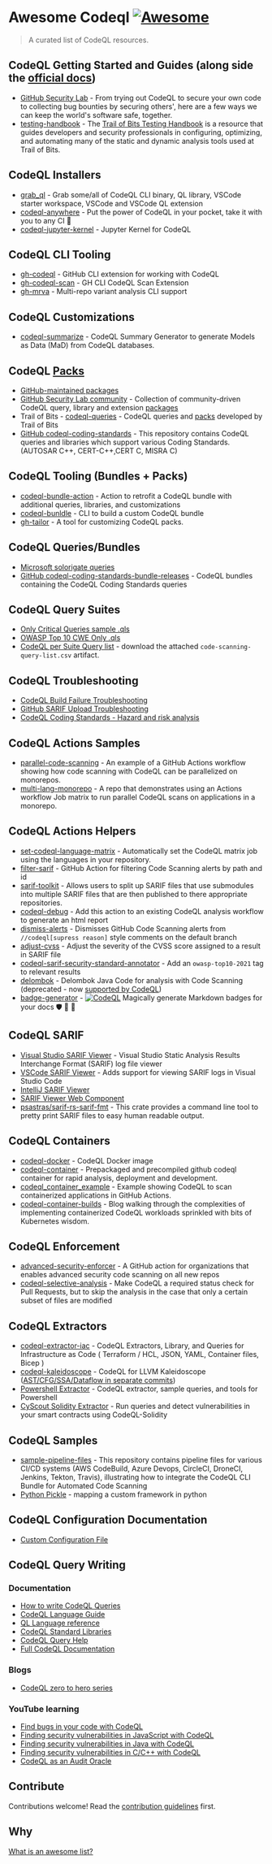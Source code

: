 # Awesome Codeql [![Awesome](https://awesome.re/badge.svg)](https://awesome.re)

> A curated list of CodeQL resources.

## CodeQL Getting Started and Guides (along side the [official docs](https://codeql.github.com/docs/))
- [GitHub Security Lab](https://securitylab.github.com/get-involved/) - From trying out CodeQL to secure your own code to collecting bug bounties by securing others', here are a few ways we can keep the world's software safe, together.
- [testing-handbook](https://github.com/trailofbits/testing-handbook) - The [Trail of Bits Testing Handbook](https://appsec.guide/docs/static-analysis/codeql/) is a resource that guides developers and security professionals in configuring, optimizing, and automating many of the static and dynamic analysis tools used at Trail of Bits.

## CodeQL Installers
- [grab_ql](https://github.com/advanced-security/grab_ql) - Grab some/all of CodeQL CLI binary, QL library, VSCode starter workspace, VSCode and VSCode QL extension
- [codeql-anywhere](https://github.com/david-wiggs/codeql-anywhere) - Put the power of CodeQL in your pocket, take it with you to any CI 🚀
- [codeql-jupyter-kernel](https://github.com/GitHubSecurityLab/codeql-jupyter-kernel) - Jupyter Kernel for CodeQL

## CodeQL CLI Tooling
- [gh-codeql](https://github.com/github/gh-codeql) - GitHub CLI extension for working with CodeQL
- [gh-codeql-scan](https://github.com/advanced-security/gh-codeql-scan) - GH CLI CodeQL Scan Extension
- [gh-mrva](https://github.com/GitHubSecurityLab/gh-mrva) - Multi-repo variant analysis CLI support

## CodeQL Customizations
- [codeql-summarize](https://github.com/advanced-security/codeql-summarize) - CodeQL Summary Generator to generate Models as Data (MaD) from CodeQL databases.

## CodeQL [Packs](https://docs.github.com/en/code-security/codeql-cli/using-the-codeql-cli/publishing-and-using-codeql-packs)
- [GitHub-maintained packages](https://github.com/orgs/codeql/packages)
- [GitHub Security Lab community](https://github.com/GitHubSecurityLab/CodeQL-Community-Packs) - Collection of community-driven CodeQL query, library and extension [packages](https://github.com/orgs/githubsecuritylab/packages)
- Trail of Bits - [codeql-queries](https://github.com/trailofbits/codeql-queries) - CodeQL queries and [packs](https://github.com/orgs/trailofbits/packages?ecosystem=all&q=repo%3Atrailofbits%2Fcodeql-queries) developed by Trail of Bits
- [GitHub codeql-coding-standards](https://github.com/github/codeql-coding-standards) - This repository contains CodeQL queries and libraries which support various Coding Standards. (AUTOSAR C++, CERT-C++,CERT C, MISRA C)

## CodeQL Tooling (Bundles + Packs)
- [codeql-bundle-action](https://github.com/advanced-security/codeql-bundle-action) - Action to retrofit a CodeQL bundle with additional queries, libraries, and customizations
- [codeql-bunldle](https://github.com/rvermeulen/codeql-bundle) - CLI to build a custom CodeQL bundle
- [gh-tailor](https://github.com/zbazztian/gh-tailor) - A tool for customizing CodeQL packs.

## CodeQL Queries/Bundles
- [Microsoft solorigate queries](https://www.microsoft.com/en-us/security/blog/2021/02/25/microsoft-open-sources-codeql-queries-used-to-hunt-for-solorigate-activity/)
- [GitHub codeql-coding-standards-bundle-releases](https://github.com/advanced-security/codeql-coding-standards-bundle-releases) - CodeQL bundles containing the CodeQL Coding Standards queries

## CodeQL Query Suites
- [Only Critical Queries sample .qls](https://github.com/zbazztian/only-critical-queries/blob/main/.github/critical-alternative.qls)
- [OWASP Top 10 CWE Only .qls](https://github.com/securingdev/codeql-query-suites/blob/main/.github/configurations/owasp-top-10.qls)
- [CodeQL per Suite Query list](https://github.com/github/codeql/actions/workflows/query-list.yml?query=branch%3Acodeql-cli%2Flatest) -  download the attached `code-scanning-query-list.csv` artifact. 

## CodeQL Troubleshooting
- [CodeQL Build Failure Troubleshooting](https://github.com/advanced-security/advanced-security-material/tree/main/troubleshooting/codeql-builds)
- [GitHub SARIF Upload Troubleshooting](https://github.com/advanced-security/advanced-security-material/blob/main/troubleshooting/sarif-upload/troubleshooting.md)
- [CodeQL Coding Standards - Hazard and risk analysis](https://github.com/github/codeql-coding-standards/blob/main/docs/user_manual.md#hazard-and-risk-analysis)

## CodeQL Actions Samples
- [parallel-code-scanning](https://github.com/dassencio/parallel-code-scanning) - An example of a GitHub Actions workflow showing how code scanning with CodeQL can be parallelized on monorepos.
- [multi-lang-monorepo](https://github.com/thedave42/multi-lang-monorepo) - A repo that demonstrates using an Actions workflow Job matrix to run parallel CodeQL scans on applications in a monorepo.

## CodeQL Actions Helpers
- [set-codeql-language-matrix](https://github.com/advanced-security/set-codeql-language-matrix) - Automatically set the CodeQL matrix job using the languages in your repository.
- [filter-sarif](https://github.com/advanced-security/filter-sarif) - GitHub Action for filtering Code Scanning alerts by path and id
- [sarif-toolkit](https://github.com/advanced-security/sarif-toolkit/blob/main/submodules/) - Allows users to split up SARIF files that use submodules into multiple SARIF files that are then published to there appropriate repositories.
- [codeql-debug](https://github.com/zbazztian/codeql-debug) - Add this action to an existing CodeQL analysis workflow to generate an html report
- [dismiss-alerts](https://github.com/advanced-security/dismiss-alerts) - Dismisses GitHub Code Scanning alerts from `//codeql[supress reason]` style comments on the default branch
- [adjust-cvss](https://github.com/advanced-security/adjust-cvss) - Adjust the severity of the CVSS score assigned to a result in SARIF file
- [codeql-sarif-security-standard-annotator](https://github.com/advanced-security/codeql-sarif-security-standard-annotator) - Add an `owasp-top10-2021` tag to relevant results
- [delombok](https://github.com/advanced-security/delombok) - Delombok Java Code for analysis with Code Scanning (deprecated - now [supported by CodeQL](https://github.blog/changelog/2023-09-01-code-scanning-with-codeql-improves-support-for-java-codebases-that-use-project-lombok/))
- [badge-generator](https://github.com/MichaelCurrin/badge-generator) - [![CodeQL](https://github.com/MichaelCurrin/badge-generator/workflows/CodeQL/badge.svg)](https://github.com/MichaelCurrin/badge-generator/actions?query=workflow%3ACodeQL "Code quality workflow status") Magically generate Markdown badges for your docs 🛡️ 🦡 🧙 

## CodeQL SARIF 
- [Visual Studio SARIF Viewer](https://marketplace.visualstudio.com/items?itemName=WDGIS.MicrosoftSarifViewer) - Visual Studio Static Analysis Results Interchange Format (SARIF) log file viewer
- [VSCode SARIF Viewer](https://marketplace.visualstudio.com/items?itemName=MS-SarifVSCode.sarif-viewer) - Adds support for viewing SARIF logs in Visual Studio Code
- [IntelliJ SARIF Viewer](https://plugins.jetbrains.com/plugin/23159-sarif-viewer)
- [SARIF Viewer Web Component](https://microsoft.github.io/sarif-web-component/)
- [psastras/sarif-rs-sarif-fmt](https://github.com/psastras/sarif-rs/tree/main/sarif-fmt) - This crate provides a command line tool to pretty print SARIF files to easy human readable output.

## CodeQL Containers
- [codeql-docker](https://github.com/advanced-security/codeql-docker) - CodeQL Docker image
- [codeql-container](https://github.com/microsoft/codeql-container) - Prepackaged and precompiled github codeql container for rapid analysis, deployment and development.
- [codeql_container_example](https://github.com/advanced-security/codeql_container_example) - Example showing CodeQL to scan containerized applications in GitHub Actions.
- [codeql-container-builds](https://some-natalie.dev/blog/codeql-container-builds/) - Blog walking through the complexities of implementing containerized CodeQL workloads sprinkled with bits of Kubernetes wisdom.

## CodeQL Enforcement
- [advanced-security-enforcer](https://github.com/zkoppert/advanced-security-enforcer) - A GitHub action for organizations that enables advanced security code scanning on all new repos
- [codeql-selective-analysis](https://github.com/octodemo/codeql-selective-analysis) - Make CodeQL a required status check for Pull Requests, but to skip the analysis in the case that only a certain subset of files are modified

## CodeQL Extractors
- [codeql-extractor-iac](https://github.com/advanced-security/codeql-extractor-iac) - CodeQL Extractors, Library, and Queries for Infrastructure as Code ( Terraform / HCL, JSON, YAML, Container files, Bicep )
- [codeql-kaleidoscope](https://github.com/aibaars/codeql-kaleidoscope/) - CodeQL for LLVM Kaleidoscope ([AST/CFG/SSA/Dataflow in separate commits](https://github.com/aibaars/codeql-kaleidoscope/commits/main/)) 
- [Powershell Extractor](https://github.com/microsoft/codeql/blob/main/powershell/README.md) - CodeQL extractor, sample queries, and tools for Powershell
- [CyScout Solidity Extractor](https://github.com/CoinFabrik/CyScout/tree/main/solidity/codeql) - 
Run queries and detect vulnerabilities in your smart contracts using CodeQL-Solidity

## CodeQL Samples
- [sample-pipeline-files](https://github.com/advanced-security/sample-codeql-pipeline-config) - This repository contains pipeline files for various CI/CD systems (AWS CodeBuild, Azure Devops, CircleCI, DroneCI, Jenkins, Tekton, Travis), illustrating how to integrate the CodeQL CLI Bundle for Automated Code Scanning
- [Python Pickle](https://github.com/octodemo/vulnerable-pickle-app/blob/main/custom-queries/python/dangerous-functions.ql) - mapping a custom framework in python

## CodeQL Configuration Documentation
- [Custom Configuration File](https://gist.github.com/bthomas2622/e520926b88ebb93e79b30f7f32ed4849)

## CodeQL Query Writing

### Documentation
- [How to write CodeQL Queries](https://codeql.github.com/docs/writing-codeql-queries)
- [CodeQL Language Guide](https://codeql.github.com/docs/codeql-language-guides)
- [QL Language reference](https://codeql.github.com/docs/ql-language-reference)
- [CodeQL Standard Libraries](https://codeql.github.com/codeql-standard-libraries)
- [CodeQL Query Help](https://codeql.github.com/codeql-query-help)
- [Full CodeQL Documentation](https://codeql.github.com/docs/)

### Blogs
- [CodeQL zero to hero series](https://github.blog/developer-skills/github/codeql-zero-to-hero-part-1-the-fundamentals-of-static-analysis-for-vulnerability-research/)

### YouTube learning
- [Find bugs in your code with CodeQL](https://www.youtube.com/live/y_-pIbsr7jc?&t=310)
- [Finding security vulnerabilities in JavaScript with CodeQL](https://www.youtube.com/watch?v=pYzfGaLTqC0)
- [Finding security vulnerabilities in Java with CodeQL](https://www.youtube.com/watch?v=nvCd0Ee4FgE)
- [Finding security vulnerabilities in C/C++ with CodeQL](https://www.youtube.com/watch?v=eAjecQrfv3o&t=98s)
- [CodeQL as an Audit Oracle](https://www.youtube.com/watch?v=-bJ2Ioi7Icg&t=8s)

## Contribute

Contributions welcome! Read the [contribution guidelines](CONTRIBUTING.md) first.

## Why

[What is an awesome list?](https://github.com/sindresorhus/awesome/blob/main/awesome.md)
